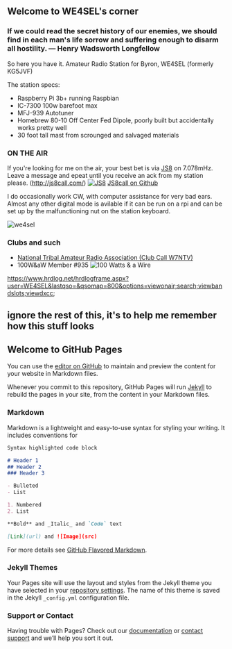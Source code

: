 ## Welcome to WE4SEL's corner

### If we could read the secret history of our enemies, we should find in each man's life sorrow and suffering enough to disarm all hostility.  ― Henry Wadsworth Longfellow

So here you have it.  Amateur Radio Station for Byron, WE4SEL (formerly KG5JVF)

The station specs: 
- Raspberry Pi 3b+ running Raspbian
- IC-7300 100w barefoot max
- MFJ-939 Autotuner
- Homebrew 80-10 Off Center Fed Dipole, poorly built but accidentally works pretty well
- 30 foot tall mast from scrounged and salvaged materials 

### ON THE AIR
If you're looking for me on the air, your best bet is via [JS8](http://js8call.com/) on 7.078mHz. Leave a message and epeat until you receive an ack from my station please. (http://js8call.com/) 
[![JS8](https://i.postimg.cc/sxdKgfqk/web-header-2-1024x165.png)](http://js8call.com/) 
[JS8call on Github](https://github.com/jsherer/ft8call)

I do occasionally work CW, with computer assistance for very bad ears. Almost any other digital mode is avilable if it can be run on a rpi and can be set up by the malfunctioning nut on the station keyboard. 

![we4sel](https://i.postimg.cc/hv6yxbX5/309520-1.jpg)

### Clubs and such
- [National Tribal Amateur Radio Association (Club Call W7NTV)](https://www.facebook.com/NatlTribalHam/)
- 100W&aW Member #935 ![100 Watts & a Wire](https://i.postimg.cc/Gpb6QKpB/Asset-22-8x-8.png)


https://www.hrdlog.net/hrdlogframe.aspx?user=WE4SEL&lastqso=&qsomap=800&options=viewonair;search;viewbandslots;viewdxcc;















## ignore the rest of this, it's to help me remember how this stuff looks 
## Welcome to GitHub Pages

You can use the [editor on GitHub](https://github.com/we4sel/we4sel.github.io/edit/master/index.md) to maintain and preview the content for your website in Markdown files.

Whenever you commit to this repository, GitHub Pages will run [Jekyll](https://jekyllrb.com/) to rebuild the pages in your site, from the content in your Markdown files.

### Markdown

Markdown is a lightweight and easy-to-use syntax for styling your writing. It includes conventions for

```markdown
Syntax highlighted code block

# Header 1
## Header 2
### Header 3

- Bulleted
- List

1. Numbered
2. List

**Bold** and _Italic_ and `Code` text

[Link](url) and ![Image](src)
```

For more details see [GitHub Flavored Markdown](https://guides.github.com/features/mastering-markdown/).

### Jekyll Themes

Your Pages site will use the layout and styles from the Jekyll theme you have selected in your [repository settings](https://github.com/we4sel/we4sel.github.io/settings). The name of this theme is saved in the Jekyll `_config.yml` configuration file.

### Support or Contact

Having trouble with Pages? Check out our [documentation](https://help.github.com/categories/github-pages-basics/) or [contact support](https://github.com/contact) and we’ll help you sort it out.
<!--stackedit_data:
eyJoaXN0b3J5IjpbLTY5NzI2NzkzMV19
-->